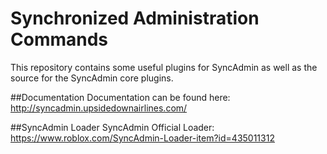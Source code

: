 # Synchronized Administration Commands
This repository contains some useful plugins for SyncAdmin as well as the source for the SyncAdmin core plugins.

##Documentation
Documentation can be found here: http://syncadmin.upsidedownairlines.com/

##SyncAdmin Loader
SyncAdmin Official Loader: https://www.roblox.com/SyncAdmin-Loader-item?id=435011312
